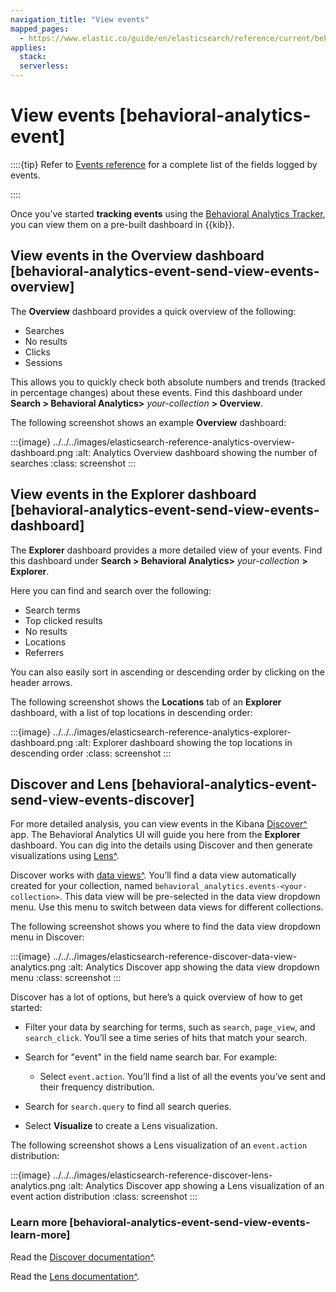 ```yaml
---
navigation_title: "View events"
mapped_pages:
  - https://www.elastic.co/guide/en/elasticsearch/reference/current/behavioral-analytics-event.html
applies:
  stack:
  serverless:
---
```




# View events [behavioral-analytics-event]


::::{tip}
Refer to [Events reference](behavioral-analytics-event-reference.md) for a complete list of the fields logged by events.

::::


Once you’ve started **tracking events** using the [Behavioral Analytics Tracker](https://github.com/elastic/behavioral-analytics-tracker/tree/main#readme), you can view them on a pre-built dashboard in {{kib}}.


## View events in the Overview dashboard [behavioral-analytics-event-send-view-events-overview]

The **Overview** dashboard provides a quick overview of the following:

* Searches
* No results
* Clicks
* Sessions

This allows you to quickly check both absolute numbers and trends (tracked in percentage changes) about these events. Find this dashboard under **Search > Behavioral Analytics>** *your-collection* **> Overview**.

The following screenshot shows an example **Overview** dashboard:

:::{image} ../../../images/elasticsearch-reference-analytics-overview-dashboard.png
:alt: Analytics Overview dashboard showing the number of searches
:class: screenshot
:::


## View events in the Explorer dashboard [behavioral-analytics-event-send-view-events-dashboard]

The **Explorer** dashboard provides a more detailed view of your events. Find this dashboard under **Search > Behavioral Analytics>** *your-collection* **> Explorer**.

Here you can find and search over the following:

* Search terms
* Top clicked results
* No results
* Locations
* Referrers

You can also easily sort in ascending or descending order by clicking on the header arrows.

The following screenshot shows the **Locations** tab of an **Explorer** dashboard, with a list of top locations in descending order:

:::{image} ../../../images/elasticsearch-reference-analytics-explorer-dashboard.png
:alt: Explorer dashboard showing the top locations in descending order
:class: screenshot
:::


## Discover and Lens [behavioral-analytics-event-send-view-events-discover]

For more detailed analysis, you can view events in the Kibana [Discover^](../../../explore-analyze/discover.md) app. The Behavioral Analytics UI will guide you here from the **Explorer** dashboard. You can dig into the details using Discover and then generate visualizations using [Lens^](../../../explore-analyze/visualize/lens.md).

Discover works with [data views^](../../../explore-analyze/find-and-organize/data-views.md). You’ll find a data view automatically created for your collection, named `behavioral_analytics.events-<your-collection>`. This data view will be pre-selected in the data view dropdown menu. Use this menu to switch between data views for different collections.

The following screenshot shows you where to find the data view dropdown menu in Discover:

:::{image} ../../../images/elasticsearch-reference-discover-data-view-analytics.png
:alt: Analytics Discover app showing the data view dropdown menu
:class: screenshot
:::

Discover has a lot of options, but here’s a quick overview of how to get started:

* Filter your data by searching for terms, such as `search`, `page_view`, and `search_click`. You’ll see a time series of hits that match your search.
* Search for "event" in the field name search bar. For example:

    * Select `event.action`. You’ll find a list of all the events you’ve sent and their frequency distribution.

* Search for `search.query` to find all search queries.
* Select **Visualize** to create a Lens visualization.

The following screenshot shows a Lens visualization of an `event.action` distribution:

:::{image} ../../../images/elasticsearch-reference-discover-lens-analytics.png
:alt: Analytics Discover app showing a Lens visualization of an event action distribution
:class: screenshot
:::


### Learn more [behavioral-analytics-event-send-view-events-learn-more]

Read the [Discover documentation^](../../../explore-analyze/discover.md).

Read the [Lens documentation^](../../../explore-analyze/visualize/lens.md).

